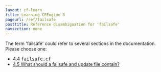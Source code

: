 ```yaml
---
layout: cf-learn
title: Learning CFEngine 3
pageurl: /ref/failsafe
posttitle: Reference disambiguation for 'failsafe'
navsection: none
---
```


The term 'failsafe' could refer to several sections in the documentation. Please choose one:

- [4\.4 <samp><span class="file">failsafe\.cf</span></samp>](https://cfengine.com/manuals/cf3-reference.html#failsafe.cf)
- [4\.5 What should a failsafe and update file contain?](https://cfengine.com/manuals/cf3-reference.html#What-should-a-failsafe-or-update-file-contain)
